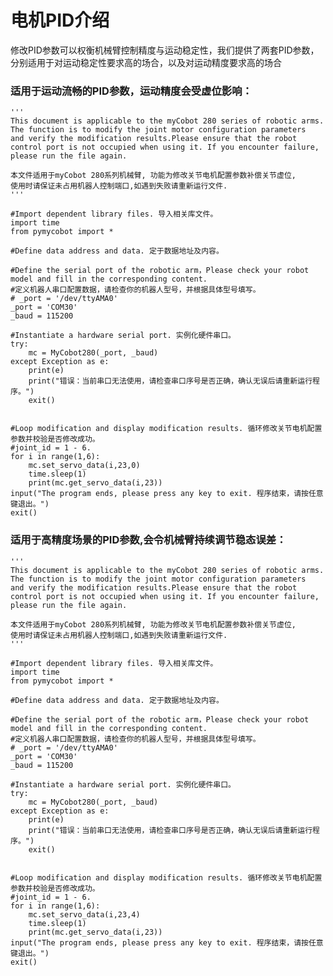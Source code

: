 # 电机PID介绍

修改PID参数可以权衡机械臂控制精度与运动稳定性，我们提供了两套PID参数，分别适用于对运动稳定性要求高的场合，以及对运动精度要求高的场合

### 适用于运动流畅的PID参数，运动精度会受虚位影响：

    '''
    This document is applicable to the myCobot 280 series of robotic arms. 
    The function is to modify the joint motor configuration parameters 
    and verify the modification results.Please ensure that the robot 
    control port is not occupied when using it. If you encounter failure, 
    please run the file again.

    本文件适用于myCobot 280系列机械臂, 功能为修改关节电机配置参数补偿关节虚位,
    使用时请保证未占用机器人控制端口,如遇到失败请重新运行文件.
    '''

    #Import dependent library files. 导入相关库文件。
    import time
    from pymycobot import *

    #Define data address and data. 定于数据地址及内容。

    #Define the serial port of the robotic arm，Please check your robot model and fill in the corresponding content.
    #定义机器人串口配置数据，请检查你的机器人型号，并根据具体型号填写。
    # _port = '/dev/ttyAMA0'
    _port = 'COM30'
    _baud = 115200

    #Instantiate a hardware serial port. 实例化硬件串口。
    try:
        mc = MyCobot280(_port, _baud)
    except Exception as e:
        print(e)
        print("错误：当前串口无法使用，请检查串口序号是否正确，确认无误后请重新运行程序。")
        exit()


    #Loop modification and display modification results. 循环修改关节电机配置参数并校验是否修改成功。
    #joint_id = 1 - 6.
    for i in range(1,6):
        mc.set_servo_data(i,23,0)
        time.sleep(1)
        print(mc.get_servo_data(i,23))
    input("The program ends, please press any key to exit. 程序结束，请按任意键退出。")
    exit()


### 适用于高精度场景的PID参数,会令机械臂持续调节稳态误差：

    '''
    This document is applicable to the myCobot 280 series of robotic arms. 
    The function is to modify the joint motor configuration parameters 
    and verify the modification results.Please ensure that the robot 
    control port is not occupied when using it. If you encounter failure, 
    please run the file again.

    本文件适用于myCobot 280系列机械臂, 功能为修改关节电机配置参数补偿关节虚位,
    使用时请保证未占用机器人控制端口,如遇到失败请重新运行文件.
    '''

    #Import dependent library files. 导入相关库文件。
    import time
    from pymycobot import *

    #Define data address and data. 定于数据地址及内容。

    #Define the serial port of the robotic arm，Please check your robot model and fill in the corresponding content.
    #定义机器人串口配置数据，请检查你的机器人型号，并根据具体型号填写。
    # _port = '/dev/ttyAMA0'
    _port = 'COM30'
    _baud = 115200

    #Instantiate a hardware serial port. 实例化硬件串口。
    try:
        mc = MyCobot280(_port, _baud)
    except Exception as e:
        print(e)
        print("错误：当前串口无法使用，请检查串口序号是否正确，确认无误后请重新运行程序。")
        exit()


    #Loop modification and display modification results. 循环修改关节电机配置参数并校验是否修改成功。
    #joint_id = 1 - 6.
    for i in range(1,6):
        mc.set_servo_data(i,23,4)
        time.sleep(1)
        print(mc.get_servo_data(i,23))
    input("The program ends, please press any key to exit. 程序结束，请按任意键退出。")
    exit()


